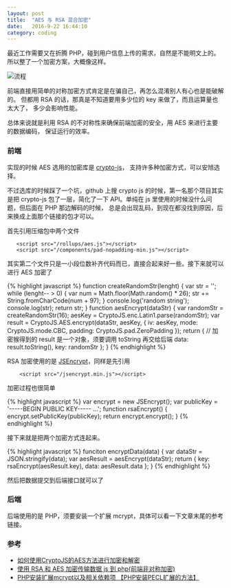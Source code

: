 ```yaml
---
layout: post
title:  "AES 与 RSA 混合加密"
date:   2016-9-22 16:44:10
category: coding
---
```


最近工作需要又在折腾 PHP，碰到用户信息上传的需求，自然是不能明文上的。
所以整了一个加密方案，大概像这样。

![流程](http://crazydogs.github.io/images/AES与RSA混合加密_1.png)

前端直接用简单的对称加密方式肯定是在骗自己，再怎么混淆别人有心也是能破解的。
但都用 RSA 的话，那真是不知道要用多少位的 key 来做了，而且运算量也太大了，
多少会影响性能。

总体来说就是利用 RSA 的不对称性来确保前端加密的安全，用 AES 来进行主要的数据编码，
保证运行的效率。

### 前端

实现的时候 AES 选用的加密库是 [crypto-js](https://code.google.com/archive/p/crypto-js/)，
支持许多种加密方式，可以安旭选择。

不过选库的时候踩了一个坑，github 上搜 crypto js 的时候，第一名那个项目其实是把 crypto-js
包了一层，简化了一下 API。单纯在 js 里使用的时候没什么问题，但后面在 PHP 那边解码的时候，
总是会出现乱码，到现在都没找到原因，后来换成上面那个链接的包才可以。

首先引用压缩包中两个文件

````
   <script src="/rollups/aes.js"></script>
   <script src="/components/pad-nopadding-min.js"></script>
````

其实第二个文件只是一小段位数补齐代码而已，直接合起来好一些。接下来就可以进行 AES 加密了

{% highlight javascript %}
    function createRandomStr(lenght) {
        var str = '';
        while (lenght-- > 0) {
            var num = Math.floor(Math.random() * 26);
            str += String.fromCharCode(num + 97);
        }
        console.log('random string');
        console.log(str);
        return str;
    }
    function aesEncrypt(dataStr) {
        var randomStr = createRandomStr(16);
        aesKey = CryptoJS.enc.Latin1.parse(randomStr);
        var result = CryptoJS.AES.encrypt(dataStr, aesKey, {
            iv: aesKey,
            mode: CryptoJS.mode.CBC,
            padding: CryptoJS.pad.ZeroPadding
        });
        return {
            // 加密猴得到的 result 是一个对象，须要调用 toString 再交给后端
            data: result.toString(),
            key: randomStr
        };
    }
{% endhighlight %}

RSA 加密使用的是 [JSEncrypt](https://github.com/travist/jsencrypt)，同样是先引用

````
    <script src="/jsencrypt.min.js"></script>
````

加密过程也很简单

{% highlight javascript %}
    var encrypt = new JSEncrypt();
    var publicKey = '-----BEGIN PUBLIC KEY----- ...';
    function rsaEncrypt() {
        encrypt.setPublicKey(publicKey);
        return encrypt.encrypt();
    }
{% endhighlight %}

接下来就是把两个加密方式连起来。

{% highlight javascript %}
    funciton encryptData(data) {
        var dataStr = JSON.stringify(data);
        var aesResult = aesEncrypt(dataStr);
        return {
            key: rsaEncrypt(aesResult.key),
            data: aesResult.data
        };
    }
{% endhighlight %}

然后把数据提交到后端接口就可以了

### 后端

后端使用的是 PHP，须要安装一个扩展 mcrypt，具体可以看一下文章末尾的参考链接。


### 参考
- [如何使用CryptoJS的AES方法进行加密和解密](http://jser.io/2014/08/19/how-to-use-aes-in-crypto-js-to-encrypt-and-decrypt)
- [使用 RSA 和 AES 加密传输数据 js 到 php(前端非对称加密)](http://gold.xitu.io/entry/56f1f37e731956005d494952)
- [PHP安装扩展mcrypt以及相关依赖项 【PHP安装PECL扩展的方法】](http://blog.csdn.net/21aspnet/article/details/8203447)


